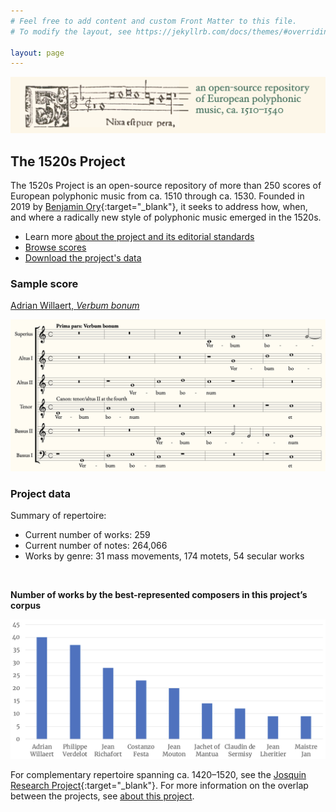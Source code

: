 ```yaml
---
# Feel free to add content and custom Front Matter to this file.
# To modify the layout, see https://jekyllrb.com/docs/themes/#overriding-theme-defaults

layout: page
---
```


![1520s Project banner](/images/1520s_banner.png)

## The 1520s Project

The 1520s Project is an open-source repository of more than 250 scores of European polyphonic music from ca. 1510 through ca. 1530. Founded in 2019 by [Benjamin Ory](https://www.benjaminory.com){:target="_blank"}, it seeks to address how, when, and where a radically new style of polyphonic music emerged in the 1520s.
+ Learn more [about the project and its editorial standards](about)
+ [Browse scores](browse)
+ [Download the project's data](data)

### Sample score

[Adrian Willaert, _Verbum bonum_]()


![Sample score](/images/sample_score.png)

### Project data

Summary of repertoire:
+ Current number of works: 259
+ Current number of notes: 264,066
+ Works by genre: 31 mass movements, 174 motets, 54 secular works

<br>

**Number of works by the best-represented composers in this project’s corpus**

![Project corpus](/images/corpus.png)

For complementary repertoire spanning ca. 1420–1520, see the [Josquin Research Project](http://josquin.stanford.edu){:target="_blank"}. For more information on the overlap between the projects, see [about this project](about).